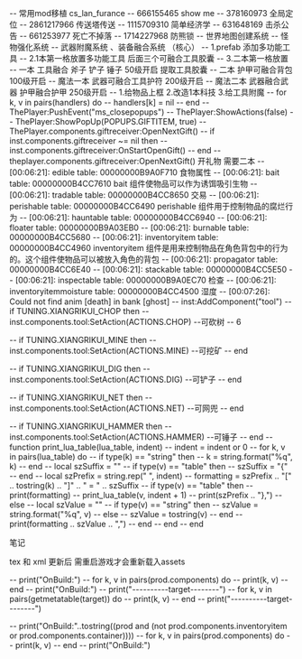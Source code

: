 -- 常用mod移植
cs_lan_furance
-- 666155465 show me
-- 378160973 全局定位
-- 2861217966 传送塔传送
-- 1115709310 简单经济学
-- 631648169 击杀公告
-- 661253977 死亡不掉落
-- 1714227968 防熊锁
-- 世界地图创建系统
-- 怪物强化系统
-- 武器附魔系统 、装备融合系统 （核心）
-- 1.prefab 添加多功能工具
-- 2.1本第一格放置多功能工具 后面三个可融合工具胶囊
-- 3.二本第一格放置
-- 一本 工具融合 斧子 铲子 锤子 50级开启 提取工具胶囊 
-- 二本 护甲可融合背包 100级开启 
-- 魔法一本 武器可融合工具护符 200级开启
-- 魔法二本 武器融合武器 护甲融合护甲 250级开启
-- 1.给物品上框 2.改造1本科技 3.给工具附魔
-- for k, v in pairs(handlers) do
--   handlers[k] = nil
-- end
-- ThePlayer:PushEvent("ms_closepopups")
-- ThePlayer:ShowActions(false)
-- ThePlayer:ShowPopUp(POPUPS.GIFTITEM, true)
-- ThePlayer.components.giftreceiver:OpenNextGift()
-- if inst.components.giftreceiver ~= nil then
--     inst.components.giftreceiver:OnStartOpenGift()
-- end
-- theplayer.components.giftreceiver:OpenNextGift() 开礼物 需要二本
-- [00:06:21]: edible	table: 00000000B9A0F710	 食物属性
-- [00:06:21]: bait	table: 00000000B4CC7610	bait 组件使物品可以作为诱饵吸引生物
-- [00:06:21]: tradable	table: 00000000B4CC8650	交易
-- [00:06:21]: perishable	table: 00000000B4CC6490	perishable 组件用于控制物品的腐烂行为
-- [00:06:21]: hauntable	table: 00000000B4CC6940
-- [00:06:21]: floater	table: 00000000B9A03EB0
-- [00:06:21]: burnable	table: 00000000B4CC5680
-- [00:06:21]: inventoryitem	table: 00000000B4CC4960	inventoryitem 组件是用来控制物品在角色背包中的行为的。这个组件使物品可以被放入角色的背包
-- [00:06:21]: propagator	table: 00000000B4CC6E40
-- [00:06:21]: stackable	table: 00000000B4CC5E50
-- [00:06:21]: inspectable	table: 00000000B9A0EC70	检查
-- [00:06:21]: inventoryitemmoisture	table: 00000000B4CC4500	湿度
-- [00:07:26]: Could not find anim [death] in bank [ghost]
-- inst:AddComponent("tool")
-- 	if TUNING.XIANGRIKUI_CHOP then
-- 	inst.components.tool:SetAction(ACTIONS.CHOP) --可砍树
-- 	6

-- 	if TUNING.XIANGRIKUI_MINE then
-- 	inst.components.tool:SetAction(ACTIONS.MINE) --可挖矿
-- 	end

-- 	if TUNING.XIANGRIKUI_DIG then
-- 	inst.components.tool:SetAction(ACTIONS.DIG) --可铲子
-- 	end

-- 	if TUNING.XIANGRIKUI_NET then
-- 	inst.components.tool:SetAction(ACTIONS.NET) --可网兜
-- 	end

-- 	if TUNING.XIANGRIKUI_HAMMER then
-- 	inst.components.tool:SetAction(ACTIONS.HAMMER) --可锤子
-- 	end
-- function print_lua_table(lua_table, indent)
--     indent = indent or 0
--     for k, v in pairs(lua_table) do
--         if type(k) == "string" then
--             k = string.format("%q", k)
--         end
--         local szSuffix = ""
--         if type(v) == "table" then
--             szSuffix = "{"
--         end
--         local szPrefix = string.rep("	", indent)
--         formatting = szPrefix .. "[" .. tostring(k) .. "]" .. " = " .. szSuffix
--         if type(v) == "table" then
--             print(formatting)
--             print_lua_table(v, indent + 1)
--             print(szPrefix .. "},")
--         else
--             local szValue = ""
--             if type(v) == "string" then
--                 szValue = string.format("%q", v)
--             else
--                 szValue = tostring(v)
--             end
--             print(formatting .. szValue .. ",")
--         end
--     end
-- end


笔记

tex 和 xml 更新后 需重启游戏才会重新载入assets


-- print("OnBuild:")
-- for k, v in pairs(prod.components) do
--    print(k, v)
--  end
-- print("OnBuild:")
-- print("----------target--------")
-- for k, v in pairs(getmetatable(target)) do
--   print(k, v)
-- end
-- print("----------target--------")

-- print("OnBuild:"..tostring((prod and (not prod.components.inventoryitem or prod.components.container))))
--  for k, v in pairs(prod.components) do
--     print(k, v)
--   end
-- print("OnBuild:")